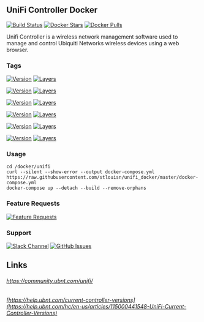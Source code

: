 [travis_logo]: https://travis-ci.org/stlouisn/unifi_docker.svg?branch=master
[travis_url]: https://travis-ci.org/stlouisn/unifi_docker
[docker_pulls_logo]: https://img.shields.io/docker/pulls/stlouisn/unifi.svg
[docker_stars_logo]: https://img.shields.io/docker/stars/stlouisn/unifi.svg
[docker_hub_url]: https://hub.docker.com/r/stlouisn/unifi

[microbadger_stable_url]: https://microbadger.com/images/stlouisn/unifi:stable
[microbadger_testing_url]: https://microbadger.com/images/stlouisn/unifi:testing
[microbadger_5.8_url]: https://microbadger.com/images/stlouisn/unifi:5.8
[microbadger_5.7_url]: https://microbadger.com/images/stlouisn/unifi:5.7
[microbadger_5.6_url]: https://microbadger.com/images/stlouisn/unifi:5.6
[microbadger_5.5_url]: https://microbadger.com/images/stlouisn/unifi:5.5

[feathub_data]: http://feathub.com/stlouisn/unifi_docker?format=svg
[feathub_url]: http://feathub.com/stlouisn/unifi_docker
[issues_url]: https://github.com/stlouisn/unifi_docker/issues
[slack_url]: https://stlouisn.slack.com/messages/CAB1ASU9H

## UniFi Controller Docker

[![Build Status][travis_logo]][travis_url]
[![Docker Stars][docker_stars_logo]][docker_hub_url]
[![Docker Pulls][docker_pulls_logo]][docker_hub_url]

Unifi Controller is a wireless network management software used to manage and control Ubiquiti Networks wireless devices using a web browser.

### Tags

[![Version](https://images.microbadger.com/badges/version/stlouisn/unifi:stable.svg)][microbadger_stable_url]
[![Layers](https://images.microbadger.com/badges/image/stlouisn/unifi:stable.svg)][microbadger_stable_url]

[![Version](https://images.microbadger.com/badges/version/stlouisn/unifi:testing.svg)][microbadger_testing_url]
[![Layers](https://images.microbadger.com/badges/image/stlouisn/unifi:testing.svg)][microbadger_testing_url]

[![Version](https://images.microbadger.com/badges/version/stlouisn/unifi:5.8.svg)][microbadger_5.8_url]
[![Layers](https://images.microbadger.com/badges/image/stlouisn/unifi:5.8.svg)][microbadger_5.8_url]

[![Version](https://images.microbadger.com/badges/version/stlouisn/unifi:5.7.svg)][microbadger_5.7_url]
[![Layers](https://images.microbadger.com/badges/image/stlouisn/unifi:5.7.svg)][microbadger_5.7_url]

[![Version](https://images.microbadger.com/badges/version/stlouisn/unifi:5.6.svg)][microbadger_5.6_url]
[![Layers](https://images.microbadger.com/badges/image/stlouisn/unifi:5.6.svg)][microbadger_5.6_url]

[![Version](https://images.microbadger.com/badges/version/stlouisn/unifi:5.5.svg)][microbadger_5.5_url]
[![Layers](https://images.microbadger.com/badges/image/stlouisn/unifi:5.5.svg)][microbadger_5.5_url]

### Usage

```
cd /docker/unifi
curl --silent --show-error --output docker-compose.yml https://raw.githubusercontent.com/stlouisn/unifi_docker/master/docker-compose.yml
docker-compose up --detach --build --remove-orphans
```

### Feature Requests

[![Feature Requests][feathub_data]][feathub_url]

### Support

[![Slack Channel](https://img.shields.io/badge/-message-no.svg?colorA=a7a7a7&colorB=3eb991&logo=slack)][slack_url]
[![GitHub Issues](https://img.shields.io/badge/-issues-no.svg?colorA=a7a7a7&colorB=e01563&logo=github)][issues_url]

## Links

###### *https://community.ubnt.com/unifi/*
###### *[https://help.ubnt.com/current-controller-versions](https://help.ubnt.com/hc/en-us/articles/115000441548-UniFi-Current-Controller-Versions)*
